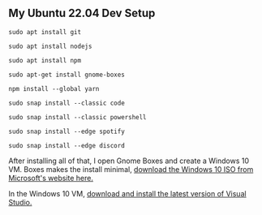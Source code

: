 ## My Ubuntu 22.04 Dev Setup

``sudo apt install git``

``sudo apt install nodejs``

``sudo apt install npm``

``sudo apt-get install gnome-boxes``

``npm install --global yarn``

``sudo snap install --classic code``

``sudo snap install --classic powershell``

``sudo snap install --edge spotify``

``sudo snap install --edge discord``

After installing all of that, I open Gnome Boxes and create a Windows 10 VM.  Boxes makes the install minimal, [download the Windows 10 ISO from Microsoft's website here.](https://www.microsoft.com/en-us/software-download/windows10ISO)

In the Windows 10 VM, [download and install the latest version of Visual Studio.](https://visualstudio.microsoft.com/vs/preview/)
